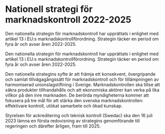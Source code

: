 # Nationell strategi för marknadskontroll 2022-2025

Den nationella strategin för marknadskontroll har upprättats i enlighet med artikel 13 i EU:s marknadskontrollförordning. Strategin täcker en period om fyra år och avser åren 2022-2025.

Den nationella strategin för marknadskontroll har upprättats i enlighet med artikel 13 i EU:s marknadskontrollförordning. Strategin täcker en period om fyra år och avser åren 2022-2025.

Den nationella strategins syfte är att främja ett konsekvent, övergripande och samlat tillvägagångssätt för marknadskontroll och för tillämpningen av harmoniserad unionslagstiftning i Sverige. Marknadskontrollen ska tillse att säkra produkter tillhandahålls och att ekonomiska aktörer kan verka på lika villkor på den inre marknaden. De berörda myndigheterna kommer att fokusera på tre mål för att stärka den svenska marknadskontrollen: effektivare kontroll, utökat samarbete och ökad kunskap.

Styrelsen för ackreditering och teknisk kontroll (Swedac) ska den 16 juli 2023 lämna en första redovisning av strategins genomförande till regeringen och därefter årligen, fram till 2025.

